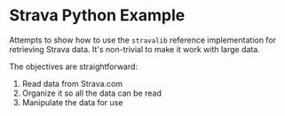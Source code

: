 # Strava Python Example
Attempts to show how to use the `stravalib` reference implementation for retrieving Strava data. It's non-trivial to make it work with large data.

The objectives are straightforward:

1. Read data from Strava.com
2. Organize it so all the data can be read
3. Manipulate the data for use
